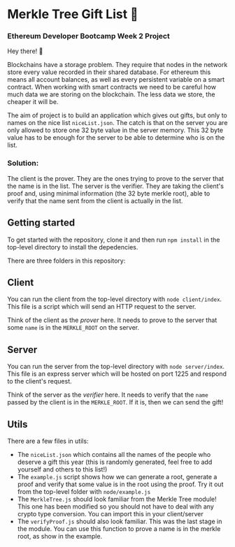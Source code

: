 # Merkle Tree Gift List 🎁
### Ethereum Developer Bootcamp Week 2 Project

Hey there! 👋

Blockchains have a storage problem. They require that nodes in the network store every value recorded in their shared database. 
For ethereum this means all account balances, as well as every persistent variable on a smart contract. 
When working with smart contracts we need to be careful how much data we are storing on the blockchain. 
The less data we store, the cheaper it will be.

The aim of project is to build an application which gives out gifts, but only to names on the nice list `niceList.json`. 
The catch is that on the server you are only allowed to store one 32 byte value in the server memory. 
This 32 byte value has to be enough for the server to be able to determine who is on the list.

### Solution:
The client is the prover. They are the ones trying to prove to the server that the name is in the list. 
The server is the verifier. They are taking the client's proof and, using minimal information (the 32 byte merkle root), able to verify that the name sent from the client is actually in the list.


## Getting started

To get started with the repository, clone it and then run `npm install` in the top-level directory to install the depedencies.

There are three folders in this repository:

## Client

You can run the client from the top-level directory with `node client/index`. This file is a script which will send an HTTP request to the server.

Think of the client as the _prover_ here. It needs to prove to the server that some `name` is in the `MERKLE_ROOT` on the server. 

## Server

You can run the server from the top-level directory with `node server/index`. This file is an express server which will be hosted on port 1225 and respond to the client's request.

Think of the server as the _verifier_ here. It needs to verify that the `name` passed by the client is in the `MERKLE_ROOT`. If it is, then we can send the gift! 

## Utils

There are a few files in utils:

- The `niceList.json` which contains all the names of the people who deserve a gift this year (this is randomly generated, feel free to add yourself and others to this list!)
- The `example.js` script shows how we can generate a root, generate a proof and verify that some value is in the root using the proof. Try it out from the top-level folder with `node/example.js`
- The `MerkleTree.js` should look familiar from the Merkle Tree module! This one has been modified so you should not have to deal with any crypto type conversion. You can import this in your client/server
- The `verifyProof.js` should also look familiar. This was the last stage in the module. You can use this function to prove a name is in the merkle root, as show in the example.
